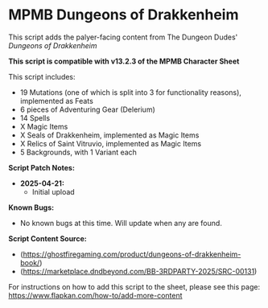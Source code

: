 # MPMB Dungeons of Drakkenheim
This script adds the palyer-facing content from The Dungeon Dudes' *Dungeons of Drakkenheim*

**This script is compatible with v13.2.3 of the MPMB Character Sheet**  

This script includes:
- 19 Mutations (one of which is split into 3 for functionality reasons), implemented as Feats
- 6 pieces of Adventuring Gear (Delerium)
- 14 Spells
- X Magic Items
- X Seals of Drakkenheim, implemented as Magic Items
- X Relics of Saint Vitruvio, implemented as Magic Items
- 5 Backgrounds, with 1 Variant each


**Script Patch Notes:**
- **2025-04-21:**
  - Initial upload
    
**Known Bugs:**
- No known bugs at this time. Will update when any are found.

**Script Content Source:**
- (https://ghostfiregaming.com/product/dungeons-of-drakkenheim-book/)
- (https://marketplace.dndbeyond.com/BB-3RDPARTY-2025/SRC-00131)

For instructions on how to add this script to the sheet, please see this page: https://www.flapkan.com/how-to/add-more-content

